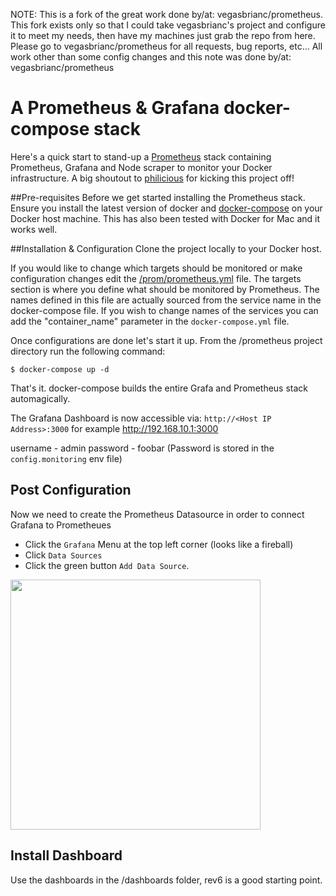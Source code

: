 NOTE:  This is a fork of the great work done by/at:  vegasbrianc/prometheus.  This fork exists only so that I could take vegasbrianc's project and configure it to meet my needs, then have my machines just grab the repo from here.  Please go to vegasbrianc/prometheus for all requests, bug reports, etc...  All work other than some config changes and this note was done by/at:  vegasbrianc/prometheus

# A Prometheus & Grafana docker-compose stack
Here's a quick start to stand-up a [Prometheus](http://prometheus.io/) stack containing Prometheus, Grafana and Node scraper to monitor your Docker infrastructure. A big shoutout to [philicious](https://github.com/philicious) for kicking this project off!

##Pre-requisites
Before we get started installing the Prometheus stack. Ensure you install the latest version of docker and [docker-compose](https://docs.docker.com/compose/install/) on your Docker host machine. This has also been tested with Docker for Mac and it works well.

##Installation & Configuration
Clone the project locally to your Docker host. 

If you would like to change which targets should be monitored or make configuration changes edit the [/prom/prometheus.yml](https://github.com/vegasbrianc/prometheus/blob/version-2/prometheus/prometheus.yml) file. The targets section is where you define what should be monitored by Prometheus. The names defined in this file are actually sourced from the service name in the docker-compose file. If you wish to change names of the services you can add the "container_name" parameter in the `docker-compose.yml` file. 

Once configurations are done let's start it up. From the /prometheus project directory run the following command:

    $ docker-compose up -d


That's it. docker-compose builds the entire Grafa and Prometheus stack automagically. 

The Grafana Dashboard is now accessible via: `http://<Host IP Address>:3000` for example http://192.168.10.1:3000

username - admin
password - foobar (Password is stored in the `config.monitoring` env file)

## Post Configuration
Now we need to create the Prometheus Datasource in order to connect Grafana to Prometheues 
* Click the `Grafana` Menu at the top left corner (looks like a fireball)
* Click `Data Sources`
* Click the green button `Add Data Source`.

<img src="https://github.com/vegasbrianc/prometheus/blob/version-2/images/Add_Data_Source.png" width="400" heighth="400">

## Install Dashboard
Use the dashboards in the /dashboards folder, rev6 is a good starting point.
